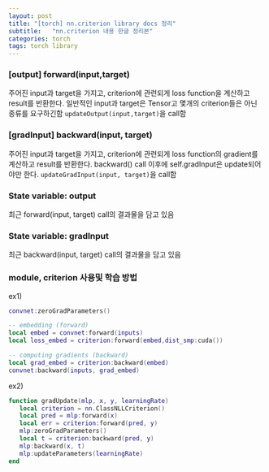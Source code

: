 ```yaml
---
layout: post
title: "[torch] nn.criterion library docs 정리"
subtitle:   "nn.criterion 내용 한글 정리본"
categories: torch
tags: torch library
---
```


### [output] forward(input,target)
주어진 input과 target을 가지고, criterion에 관련되게 loss function을 계산하고 result를 반환한다. 일반적인 input과 target은 Tensor고 몇개의 criterion들은 아닌 종류를 요구하긴함
`updateOutput(input,target)`을 call함


### [gradInput] backward(input, target)
주어진 input과 target을 가지고, criterion에 관련되게 loss function의 gradient를 계산하고 result를 반환한다. 
backward() call 이후에 self.gradInput은 update되어야만 한다.
`updateGradInput(input, target)`을 call함


### State variable: output
최근 forward(input, target) call의 결과물을 담고 있음


### State variable: gradInput
최근 backward(input, target) call의 결과물을 담고 있음


### module, criterion 사용및 학습 방법
ex1)
```lua
convnet:zeroGradParameters()

-- embedding (forward)
local embed = convnet:forward(inputs)
local loss_embed = criterion:forward(embed,dist_smp:cuda())

-- computing gradients (backward)
local grad_embed = criterion:backward(embed)
convnet:backward(inputs, grad_embed)
```

ex2)
```lua
function gradUpdate(mlp, x, y, learningRate)
   local criterion = nn.ClassNLLCriterion()
   local pred = mlp:forward(x)
   local err = criterion:forward(pred, y)
   mlp:zeroGradParameters()
   local t = criterion:backward(pred, y)
   mlp:backward(x, t)
   mlp:updateParameters(learningRate)
end
```